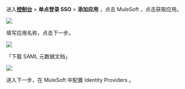 <IntegrationDetailCard :title="`在 ${$localeConfig.brandName} 中创建应用`">

进入[**控制台**](https://console.authing.cn) > **单点登录 SSO** > **添加应用** ，点击 MuleSoft ，点击获取应用。

![](~@imagesZhCn/integration/mulesoft/1-1.png)

填写应用名称，点击下一步。

![](~@imagesZhCn/integration/mulesoft/1-2.png)
  
「下载 SAML 元数据文档」

![](~@imagesZhCn/integration/mulesoft/1-3.png)

进入下一步，在 MuleSoft 中配置 Identity Providers 。

</IntegrationDetailCard>
